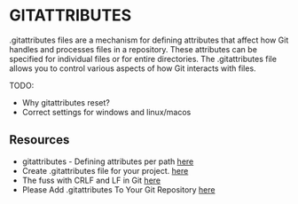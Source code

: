 # GITATTRIBUTES

.gitattributes files are a mechanism for defining attributes that affect how Git handles and processes files in a repository. These attributes can be specified for individual files or for entire directories. The .gitattributes file allows you to control various aspects of how Git interacts with files.

TODO:

* Why gitattributes reset?
* Correct settings for windows and linux/macos


## Resources

* gitattributes - Defining attributes per path [here](https://git-scm.com/docs/gitattributes)
* Create .gitattributes file for your project. [here](https://gitattributes.io/)
* The fuss with CRLF and LF in Git [here](https://dev.to/midnqp/the-fuss-with-crlf-and-lf-in-git-4nnf)
* Please Add .gitattributes To Your Git Repository [here](https://dev.to/deadlybyte/please-add-gitattributes-to-your-git-repository-1jld)

